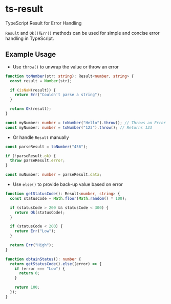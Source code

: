 # ts-result

TypeScript Result for Error Handling

`Result` and `Ok()`/`Err()` methods can be used for simple and concise error handling in TypeScript.

## Example Usage

- Use `throw()` to unwrap the value or throw an error

```ts
function toNumber(str: string): Result<number, string> {
  const result = Number(str);

  if (isNaN(result)) {
    return Err("Couldn't parse a string");
  }

  return Ok(result);
}

const myNumber: number = toNumber("Hello").throw(); // Throws an Error
const myNumber: number = toNumber("123").throw(); // Returns 123
```
- Or handle `Result` manually

```ts
const parseResult = toNumber("456");

if (!parseResult.ok) {
  throw parseResult.error;
}

const muNumber: number = parseResult.data;
```

- Use `else()` to provide back-up value based on error

```ts
function getStatusCode(): Result<number, string> {
  const statusCode = Math.floor(Math.random() * 100);

  if (statusCode > 200 && statusCode < 300) {
    return Ok(statusCode);
  }

  if (statusCode < 200) {
    return Err("Low");
  }

  return Err("High");
}

function obtainStatus(): number {
  return getStatusCode().else((error) => {
    if (error === "Low") {
      return 0;
    }

    return 100;
  });
}
```

